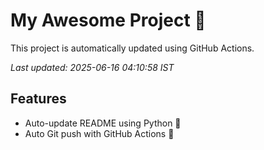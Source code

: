 # My Awesome Project 🚀

This project is automatically updated using GitHub Actions.

_Last updated: 2025-06-16 04:10:58 IST_

## Features
- Auto-update README using Python 🐍
- Auto Git push with GitHub Actions 🤖
